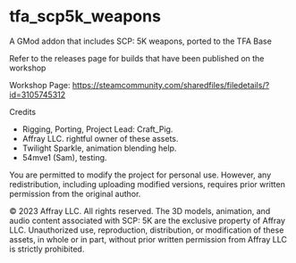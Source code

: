 # tfa_scp5k_weapons
A GMod addon that includes SCP: 5K weapons, ported to the TFA Base

Refer to the releases page for builds that have been published on the workshop

Workshop Page: https://steamcommunity.com/sharedfiles/filedetails/?id=3105745312

Credits
- Rigging, Porting, Project Lead: Craft_Pig.
- Affray LLC. rightful owner of these assets.
- Twilight Sparkle, animation blending help.
- 54mve1 (Sam), testing.
  


You are permitted to modify the project for personal use. However, any redistribution, including uploading modified versions, requires prior written permission from the original author.

© 2023 Affray LLC. All rights reserved. The 3D models, animation, and audio content associated with SCP: 5K
are the exclusive property of Affray LLC. Unauthorized use, reproduction, distribution, or modification of these assets,
in whole or in part, without prior written permission from Affray LLC is strictly prohibited.
